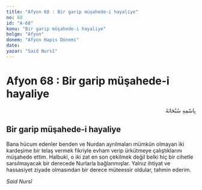 ```yaml
---
title: "Afyon 68 : Bir garip müşahede-i hayaliye"
no: 68
id: "A-68"
konu: "Bir garip müşahede-i hayaliye"
bolge: "Afyon"
donem: "Afyon Hapis Dönemi"
date: 
yazar: "Said Nursî"
---
```


# Afyon 68 : Bir garip müşahede-i hayaliye

<p class="arabic" dir="rtl" title="Meal: “Her türlü noksan sıfatlardan yüce olan Allah’ın adıyla.”">بِاسْمِهِ سُبْحَانَهُ</p>

## Bir garip müşahede-i hayaliye

Bana hücum edenler benden ve Nurdan ayrılmaları mümkün olmayan iki kardeşime bir telaş vermek fikriyle evham verip ürkütmeye çalıştıklarını müşahede ettim. Halbuki, o iki zat en son çekilmek değil belki hiç bir cihetle sarsılmayacak bir derecede Nurlarla bağlanmışlar. Yalnız ihtiyat ve hassasiyet ziyade olmasından bir derece müteessir oldular, tahmin ederim.

*Said Nursî*
